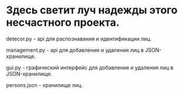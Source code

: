 # Здесь светит луч надежды этого несчастного проекта.

detecor.py - api для распознавания и идентификации лиц.

management.py - api для добавления и удаления лиц в JSON-хранилище.

gui.py - графический интерфейс для добавления и удаления лиц в JSON-хранилище.

persons.json - хранилище лиц.
